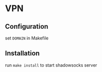 # VPN

## Configuration
set `DOMAIN` in Makefile

## Installation
run `make install` to start shadowsocks server
